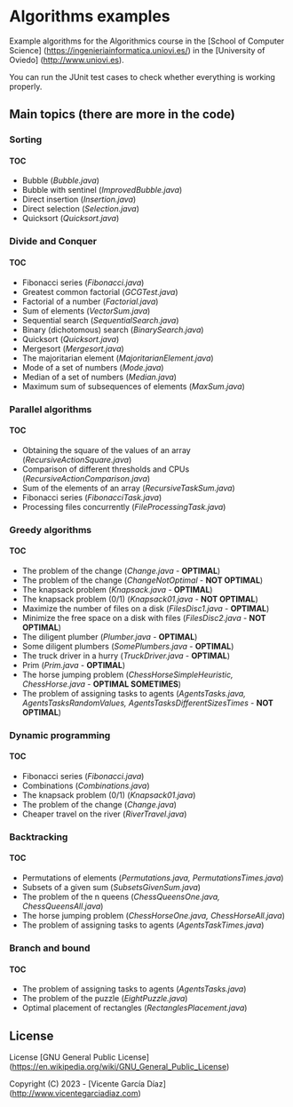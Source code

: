 # Algorithms examples
Example algorithms for the Algorithmics course in the [School of Computer Science] (https://ingenieriainformatica.uniovi.es/) in the [University of Oviedo] (http://www.uniovi.es).

You can run the JUnit test cases to check whether everything is working properly. 

## Main topics (there are more in the code)

### Sorting
#### TOC
* Bubble (*Bubble.java*)
* Bubble with sentinel (*ImprovedBubble.java*)
* Direct insertion (*Insertion.java*)
* Direct selection (*Selection.java*)
* Quicksort (*Quicksort.java*)

### Divide and Conquer

#### TOC
* Fibonacci series (*Fibonacci.java*)
* Greatest common factorial (*GCGTest.java*)
* Factorial of a number (*Factorial.java*)
* Sum of elements (*VectorSum.java*)
* Sequential search (*SequentialSearch.java*)
* Binary (dichotomous) search (*BinarySearch.java*)
* Quicksort (*Quicksort.java*)
* Mergesort (*Mergesort.java*)
* The majoritarian element (*MajoritarianElement.java*)
* Mode of a set of numbers (*Mode.java*)
* Median of a set of numbers (*Median.java*)
* Maximum sum of subsequences of elements (*MaxSum.java*)

### Parallel algorithms

#### TOC
* Obtaining the square of the values of an array (*RecursiveActionSquare.java*)
* Comparison of different thresholds and CPUs (*RecursiveActionComparison.java*)
* Sum of the elements of an array (*RecursiveTaskSum.java*)
* Fibonacci series (*FibonacciTask.java*)
* Processing files concurrently (*FileProcessingTask.java*)

### Greedy algorithms

#### TOC
* The problem of the change (*Change.java* - **OPTIMAL**)
* The problem of the change (*ChangeNotOptimal* - **NOT OPTIMAL**)
* The knapsack problem (*Knapsack.java* - **OPTIMAL**)
* The knapsack problem (0/1) (*Knapsack01.java* - **NOT OPTIMAL**)
* Maximize the number of files on a disk (*FilesDisc1.java* - **OPTIMAL**)
* Minimize the free space on a disk with files (*FilesDisc2.java* - **NOT OPTIMAL**)
* The diligent plumber (*Plumber.java* - **OPTIMAL**)
* Some diligent plumbers (*SomePlumbers.java* - **OPTIMAL**)
* The truck driver in a hurry (*TruckDriver.java* - **OPTIMAL**)
* Prim (*Prim.java* - **OPTIMAL**)
* The horse jumping problem (*ChessHorseSimpleHeuristic, ChessHorse.java* - **OPTIMAL SOMETIMES**)
* The problem of assigning tasks to agents (*AgentsTasks.java, AgentsTasksRandomValues, AgentsTasksDifferentSizesTimes* - **NOT OPTIMAL**)

### Dynamic programming

#### TOC
* Fibonacci series (*Fibonacci.java*)
* Combinations (*Combinations.java*)
* The knapsack problem (0/1) (*Knapsack01.java*)
* The problem of the change (*Change.java*)
* Cheaper travel on the river (*RiverTravel.java*)

### Backtracking

#### TOC
* Permutations of elements (*Permutations.java, PermutationsTimes.java*)
* Subsets of a given sum (*SubsetsGivenSum.java*)
* The problem of the n queens (*ChessQueensOne.java, ChessQueensAll.java*)
* The horse jumping problem (*ChessHorseOne.java, ChessHorseAll.java*)
* The problem of assigning tasks to agents (*AgentsTaskTimes.java*)

### Branch and bound

#### TOC
* The problem of assigning tasks to agents  (*AgentsTasks.java*)
* The problem of the puzzle  (*EightPuzzle.java*)
* Optimal placement of rectangles (*RectanglesPlacement.java*)

## License

License [GNU General Public License] (https://en.wikipedia.org/wiki/GNU_General_Public_License)

Copyright (C) 2023 - [Vicente García Díaz] (http://www.vicentegarciadiaz.com)
